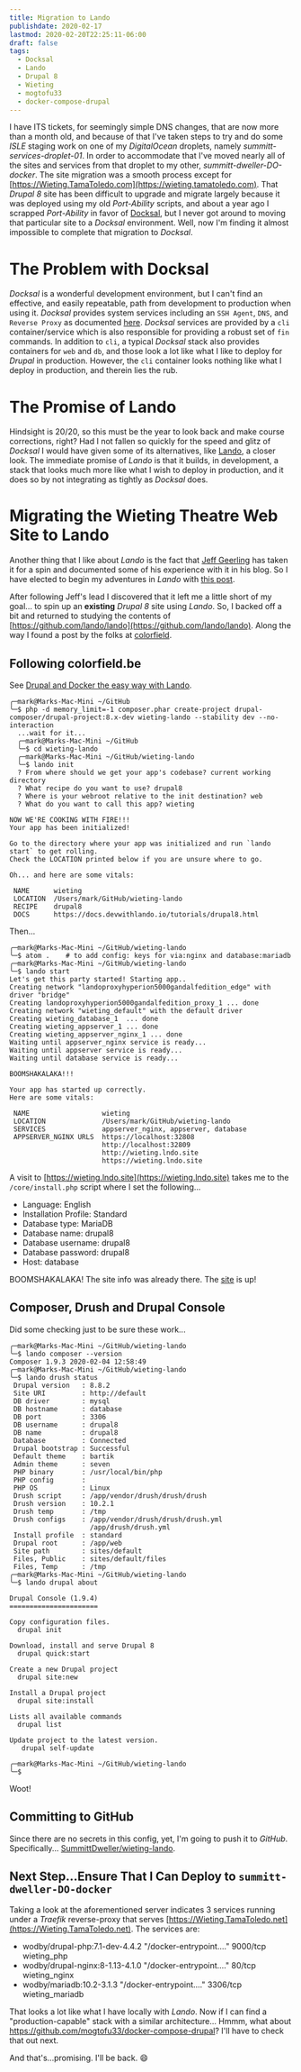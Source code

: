 ```yaml
---
title: Migration to Lando
publishdate: 2020-02-17
lastmod: 2020-02-20T22:25:11-06:00
draft: false
tags:
  - Docksal
  - Lando
  - Drupal 8
  - Wieting
  - mogtofu33
  - docker-compose-drupal
---
```


I have ITS tickets, for seemingly simple DNS changes, that are now more than a month old, and because of that I've taken steps to try and do some _ISLE_ staging work on one of my _DigitalOcean_ droplets, namely _summitt-services-droplet-01_. In order to accommodate that I've moved nearly all of the sites and services from that droplet to my other, _summitt-dweller-DO-docker_.  The site migration was a smooth process except for [https://Wieting.TamaToledo.com](https://wieting.tamatoledo.com). That _Drupal 8_ site has been difficult to upgrade and migrate largely because it was deployed using my old _Port-Ability_ scripts, and about a year ago I scrapped _Port-Ability_ in favor of [Docksal](https://docksal.io), but I never got around to moving that particular site to a _Docksal_ environment.  Well, now I'm finding it almost impossible to complete that migration to _Docksal_.

# The Problem with Docksal

_Docksal_ is a wonderful development environment, but I can't find an effective, and easily repeatable, path from development to production when using it. _Docksal_ provides system services including an `SSH Agent`, `DNS`, and `Reverse Proxy` as documented [here](https://docs.docksal.io/core/overview/).  _Docksal_ services are provided by a `cli` container/service which is also responsible for providing a robust set of `fin` commands.  In addition to `cli`, a typical _Docksal_ stack also provides containers for `web` and `db`, and those look a lot like what I like to deploy for _Drupal_ in production.  However, the `cli` container looks nothing like what I deploy in production, and therein lies the rub.

# The Promise of Lando

Hindsight is 20/20, so this must be the year to look back and make course corrections, right?  Had I not fallen so quickly for the speed and glitz of _Docksal_ I would have given some of its alternatives, like [Lando](https://lando.dev), a closer look.  The immediate promise of _Lando_ is that it builds, in development, a stack that looks much more like what I wish to deploy in production, and it does so by not integrating as tightly as _Docksal_ does.

# Migrating the Wieting Theatre Web Site to Lando

Another thing that I like about _Lando_ is the fact that [Jeff Geerling](https://www.jeffgeerling.com) has taken it for a spin and documented some of his experience with it in his blog. So I have elected to begin my adventures in _Lando_ with [this post](https://www.jeffgeerling.com/blog/2018/getting-started-lando-testing-fresh-drupal-8-umami-site).

After following Jeff's lead I discovered that it left me a little short of my goal... to spin up an **existing** _Drupal 8_ site using _Lando_.  So, I backed off a bit and returned to studying the contents of [https://github.com/lando/lando](https://github.com/lando/lando).  Along the way I found a post by the folks at [colorfield](https://colorfield.be/).

## Following colorfield.be

See [Drupal and Docker the easy way with Lando](https://colorfield.be/blog/drupal-and-docker-the-easy-way-with-lando).

```
╭─mark@Marks-Mac-Mini ~/GitHub
╰─$ php -d memory_limit=-1 composer.phar create-project drupal-composer/drupal-project:8.x-dev wieting-lando --stability dev --no-interaction
  ...wait for it...
  ╭─mark@Marks-Mac-Mini ~/GitHub
  ╰─$ cd wieting-lando
  ╭─mark@Marks-Mac-Mini ~/GitHub/wieting-lando
  ╰─$ lando init
  ? From where should we get your app's codebase? current working directory
  ? What recipe do you want to use? drupal8
  ? Where is your webroot relative to the init destination? web
  ? What do you want to call this app? wieting  

NOW WE'RE COOKING WITH FIRE!!!
Your app has been initialized!

Go to the directory where your app was initialized and run `lando start` to get rolling.
Check the LOCATION printed below if you are unsure where to go.

Oh... and here are some vitals:

 NAME      wieting
 LOCATION  /Users/mark/GitHub/wieting-lando
 RECIPE    drupal8
 DOCS      https://docs.devwithlando.io/tutorials/drupal8.html
```

Then...

```
╭─mark@Marks-Mac-Mini ~/GitHub/wieting-lando
╰─$ atom .    # to add config: keys for via:nginx and database:mariadb
╭─mark@Marks-Mac-Mini ~/GitHub/wieting-lando
╰─$ lando start
Let's get this party started! Starting app..
Creating network "landoproxyhyperion5000gandalfedition_edge" with driver "bridge"
Creating landoproxyhyperion5000gandalfedition_proxy_1 ... done
Creating network "wieting_default" with the default driver
Creating wieting_database_1  ... done
Creating wieting_appserver_1 ... done
Creating wieting_appserver_nginx_1 ... done
Waiting until appserver_nginx service is ready...
Waiting until appserver service is ready...
Waiting until database service is ready...

BOOMSHAKALAKA!!!

Your app has started up correctly.
Here are some vitals:

 NAME                  wieting
 LOCATION              /Users/mark/GitHub/wieting-lando
 SERVICES              appserver_nginx, appserver, database
 APPSERVER_NGINX URLS  https://localhost:32808
                       http://localhost:32809
                       http://wieting.lndo.site
                       https://wieting.lndo.site
```

A visit to [https://wieting.lndo.site](https://wieting.lndo.site) takes me to the `/core/install.php` script where I set the following...

  - Language: English
  - Installation Profile: Standard
  - Database type: MariaDB
  - Database name: drupal8
  - Database username: drupal8
  - Database password: drupal8
  - Host: database

BOOMSHAKALAKA! The site info was already there.  The [site](https://wieting.lndo.site) is up!

## Composer, Drush and Drupal Console

Did some checking just to be sure these work...

```
╭─mark@Marks-Mac-Mini ~/GitHub/wieting-lando
╰─$ lando composer --version
Composer 1.9.3 2020-02-04 12:58:49
╭─mark@Marks-Mac-Mini ~/GitHub/wieting-lando
╰─$ lando drush status
 Drupal version   : 8.8.2
 Site URI         : http://default
 DB driver        : mysql
 DB hostname      : database
 DB port          : 3306
 DB username      : drupal8
 DB name          : drupal8
 Database         : Connected
 Drupal bootstrap : Successful
 Default theme    : bartik
 Admin theme      : seven
 PHP binary       : /usr/local/bin/php
 PHP config       :
 PHP OS           : Linux
 Drush script     : /app/vendor/drush/drush/drush
 Drush version    : 10.2.1
 Drush temp       : /tmp
 Drush configs    : /app/vendor/drush/drush/drush.yml
                    /app/drush/drush.yml
 Install profile  : standard
 Drupal root      : /app/web
 Site path        : sites/default
 Files, Public    : sites/default/files
 Files, Temp      : /tmp
╭─mark@Marks-Mac-Mini ~/GitHub/wieting-lando
╰─$ lando drupal about

Drupal Console (1.9.4)
======================

Copy configuration files.
  drupal init

Download, install and serve Drupal 8
  drupal quick:start

Create a new Drupal project
  drupal site:new

Install a Drupal project
  drupal site:install

Lists all available commands
  drupal list

Update project to the latest version.
   drupal self-update

╭─mark@Marks-Mac-Mini ~/GitHub/wieting-lando
╰─$
```

Woot!

## Committing to GitHub

Since there are no secrets in this config, yet, I'm going to push it to _GitHub_.  Specifically... [SummittDweller/wieting-lando](https://github.com/SummittDweller/wieting-lando).

## Next Step...Ensure That I Can Deploy to `summitt-dweller-DO-docker`

Taking a look at the aforementioned server indicates 3 services running under a _Traefik_ reverse-proxy that serves [https://Wieting.TamaToledo.net](https://Wieting.TamaToledo.net).  The services are:

  - wodby/drupal-php:7.1-dev-4.4.2   "/docker-entrypoint.…"  9000/tcp  wieting_php
  - wodby/drupal-nginx:8-1.13-4.1.0  "/docker-entrypoint.…"  80/tcp    wieting_nginx
  - wodby/mariadb:10.2-3.1.3         "/docker-entrypoint.…"  3306/tcp  wieting_mariadb

That looks a lot like what I have locally with _Lando_.  Now if I can find a "production-capable" stack with a similar architecture...  Hmmm, what about https://github.com/mogtofu33/docker-compose-drupal?  I'll have to check that out next.

<!--
╭─mark@Marks-Mac-Mini ~/GitHub
╰─$ mkdir lando-wieting
╭─mark@Marks-Mac-Mini ~/GitHub
╰─$ cd lando-wieting
╭─mark@Marks-Mac-Mini ~/GitHub/lando-wieting
╰─$ lando init --recipe drupal8
? From where should we get your app's codebase? current working directory
? Where is your webroot relative to the init destination? web
? What do you want to call this app? wieting

NOW WE'RE COOKING WITH FIRE!!!
Your app has been initialized!

Go to the directory where your app was initialized and run `lando start` to get rolling.
Check the LOCATION printed below if you are unsure where to go.

Oh... and here are some vitals:

 NAME      wieting
 LOCATION  /Users/mark/GitHub/lando-wieting
 RECIPE    drupal8
 DOCS      https://docs.devwithlando.io/tutorials/drupal8.html

╭─mark@Marks-Mac-Mini ~/GitHub/lando-wieting
╰─$ atom .   <-- added config elements for php: 7.2, mariadb, and ngnix
╭─mark@Marks-Mac-Mini ~/GitHub/lando-wieting
╰─$ lando start
Let's get this party started! Starting app..
Creating network "landoproxyhyperion5000gandalfedition_edge" with driver "bridge"
Creating landoproxyhyperion5000gandalfedition_proxy_1 ... done
Creating network "wieting_default" with the default driver
Creating wieting_appserver_1 ... done
Creating wieting_database_1  ... done
Waiting until appserver service is ready...

BOOMSHAKALAKA!!!

Your app has started up correctly.
Here are some vitals:

 NAME            wieting
 LOCATION        /Users/mark/GitHub/lando-wieting
 SERVICES        appserver, database
 APPSERVER URLS  https://localhost:32796
                 http://localhost:32797
                 http://wieting.lndo.site
                 https://wieting.lndo.site

╭─mark@Marks-Mac-Mini ~/GitHub/lando-wieting
╰─$ lando drush site-install standard --account-name=admin --account-pass=admin --db-url='mysql://drupal8:drupal8@database/drupal8' --site-name=wieting
```




## Migration per Lando Issue 1822

See [Issue 1822](https://github.com/lando/lando/issues/1822) for details.

```
╭─mark@Marks-Mac-Mini ~/GitHub
╰─$ mkdir wieting-2020
╭─mark@Marks-Mac-Mini ~/GitHub
╰─$ cd wieting-2020
╭─mark@Marks-Mac-Mini ~/GitHub/wieting-2020
╰─$ lando init
? From where should we get your app's codebase? remote git repo or archive
? Please enter the URL of the git repo or tar archive containing your application code https://github.com/drupal-composer/drupal-project
? What recipe do you want to use? drupal8
? Where is your webroot relative to the init destination? web
? What do you want to call this app? wieting
Creating landoinitwieting_init_1 ... done
Detected that https://github.com/drupal-composer/drupal-project is a git repo
Cloning into '.'...
remote: Enumerating objects: 1100, done.
remote: Total 1100 (delta 0), reused 0 (delta 0), pack-reused 1100
Receiving objects: 100% (1100/1100), 281.15 KiB | 0 bytes/s, done.
Resolving deltas: 100% (496/496), done.
Checking connectivity... done.
Copying git clone over to /app...
Stopping landoinitwieting_init_1 ... done
Going to remove landoinitwieting_init_1
Removing landoinitwieting_init_1 ... done

NOW WE'RE COOKING WITH FIRE!!!
Your app has been initialized!

Go to the directory where your app was initialized and run `lando start` to get rolling.
Check the LOCATION printed below if you are unsure where to go.

Oh... and here are some vitals:

 NAME      wieting
 LOCATION  /Users/mark/GitHub/wieting-2020
 RECIPE    drupal8
 DOCS      https://docs.devwithlando.io/tutorials/drupal8.html

╭─mark@Marks-Mac-Mini ~/GitHub/wieting-2020 ‹8.x*›
╰─$ atom .
╭─mark@Marks-Mac-Mini ~/GitHub/wieting-2020 ‹8.x*›
╰─$ lando start
Let's get this party started! Starting app..
Starting landoproxyhyperion5000gandalfedition_proxy_1 ... done
Starting wieting_appserver_1 ... done
Starting wieting_database_1  ... done
Creating wieting_appserver_nginx_1 ... done
Waiting until appserver_nginx service is ready...
Waiting until database service is ready...
Waiting until appserver service is ready...
Waiting until database service is ready...

BOOMSHAKALAKA!!!

Your app has started up correctly.
Here are some vitals:

 NAME                  wieting
 LOCATION              /Users/mark/GitHub/wieting-2020
 SERVICES              appserver_nginx, appserver, database
 APPSERVER_NGINX URLS  https://localhost:32842
                       http://localhost:32843
                       http://wieting.lndo.site
                       https://wieting.lndo.site

╭─mark@Marks-Mac-Mini ~/GitHub/wieting-2020 ‹8.x*›
╰─$ lando composer install
> Drupal\Composer\Composer::ensureComposerVersion
Loading composer repositories with package information
Installing dependencies (including require-dev) from lock file
    1/105:	https://codeload.github.com/sebastianbergmann/code-unit-reverse-lookup/legacy.zip/4419fcdb5eabb9caa61a27c7a1db532a6b55dd18
  ...
  drupal/drupal: This package is meant for core development,
                 and not intended to be used for production sites.
                 See: https://www.drupal.org/node/3082474
  Vendor directory already clean.  
```



## My Own Migration Config

```
╭─mark@Marks-Mac-Mini ~/GitHub
╰─$ mkdir wieting-lando
╭─mark@Marks-Mac-Mini ~/GitHub
╰─$ cd wieting-lando
╭─mark@Marks-Mac-Mini ~/GitHub/wieting-lando
╰─$ mkdir private tmp
╭─mark@Marks-Mac-Mini ~/GitHub/wieting-lando
╰─$ ll
total 0
drwxr-xr-x  2 mark  staff    64B Feb 20 13:36 private
drwxr-xr-x  2 mark  staff    64B Feb 20 13:36 tmp
╭─mark@Marks-Mac-Mini ~/GitHub/wieting-lando
╰─$ lando init --source remote --remote-url https://github.com/drupal/drupal.git
? What recipe do you want to use? drupal8
? Where is your webroot relative to the init destination? .
? What do you want to call this app? wieting
Creating network "landoinitwieting_default" with the default driver
Creating landoinitwieting_init_1 ... done
Detected that https://github.com/drupal/drupal.git is a git repo
Cloning into '.'...
remote: Enumerating objects: 336, done.
remote: Counting objects: 100% (336/336), done.
remote: Compressing objects: 100% (242/242), done.
remote: Total 718638 (delta 177), reused 169 (delta 89), pack-reused 718302
Receiving objects: 100% (718638/718638), 211.65 MiB | 15.63 MiB/s, done.
Resolving deltas: 100% (501214/501214), done.
Checking connectivity... done.
Copying git clone over to /app...
Stopping landoinitwieting_init_1 ... done
Going to remove landoinitwieting_init_1
Removing landoinitwieting_init_1 ... done

NOW WE'RE COOKING WITH FIRE!!!
Your app has been initialized!

Go to the directory where your app was initialized and run `lando start` to get rolling.
Check the LOCATION printed below if you are unsure where to go.

Oh... and here are some vitals:

 NAME      wieting
 LOCATION  /Users/mark/GitHub/wieting-lando
 RECIPE    drupal8
 DOCS      https://docs.devwithlando.io/tutorials/drupal8.html

╭─mark@Marks-Mac-Mini ~/GitHub/wieting-lando ‹8.8.x*›
╰─$ lando start              
Let's get this party started! Starting app..
Creating network "landoproxyhyperion5000gandalfedition_edge" with driver "bridge"
Creating landoproxyhyperion5000gandalfedition_proxy_1 ... done
Pulling database (bitnami/mysql:5.7)...
5.7: Pulling from bitnami/mysql
6729c2f8f6ae: Already exists
6a297d9ad4fc: Pull complete
3bfbc5cebc5b: Pull complete
4dbc491146aa: Pull complete
0bb2bd335d54: Pull complete
05618a0409f7: Pull complete
49891e5ca23e: Pull complete
6d98a11b2d5e: Pull complete
5d849b2cc430: Pull complete
Digest: sha256:4ece1b5e1fbd0d3bf176ed4919d26aa4b4b0c3e4303f7aabdb3137e89cf49fba
Status: Downloaded newer image for bitnami/mysql:5.7
Pulling appserver (devwithlando/php:7.2-apache-2)...
7.2-apache-2: Pulling from devwithlando/php
7.2-apache-2: Pulling from devwithlando/php
619014d83c02: Already exists
f4714e5926d3: Already exists
83f2e17b3109: Already exists
85e8f49d6f5d: Already exists
ea8f9d93b7a1: Pull complete
21e7e4734c6e: Pull complete
5a155d22afc0: Pull complete
e1f0863dde72: Pull complete
c5197c75ba18: Pull complete
9d2de194b1f8: Pull complete
ee19714b23e2: Pull complete
e2799251f791: Pull complete
1223f2c8cadd: Pull complete
c157bfb9bb6d: Pull complete
Digest: sha256:adebb98251aeef3c5ba41ca6481e2287ef6869fae58ff9e4500411af498eeae2
Status: Downloaded newer image for devwithlando/php:7.2-apache-2
Starting wieting_appserver_1 ... done
Creating wieting_database_1  ... done
Waiting until database service is ready...

BOOMSHAKALAKA!!!

Your app has started up correctly.
Here are some vitals:

 NAME            wieting
 LOCATION        /Users/mark/GitHub/wieting-lando
 SERVICES        appserver, database
 APPSERVER URLS  http://wieting.lndo.site
                 https://wieting.lndo.site

```

## Migration Per norwegian.blue

```
╭─mark@Marks-Mac-Mini ~/GitHub
╰─$ mkdir wieting-lando
╭─mark@Marks-Mac-Mini ~/GitHub
╰─$ cd wieting-lando
╭─mark@Marks-Mac-Mini ~/GitHub/wieting-lando
╰─$ mkdir private
╭─mark@Marks-Mac-Mini ~/GitHub/wieting-lando
╰─$ mkdir tmp
╭─mark@Marks-Mac-Mini ~/GitHub/wieting-lando
╰─$ lando init
? From where should we get your app's codebase? current working directory
? What recipe do you want to use? drupal8
? Where is your webroot relative to the init destination? htdocs
? What do you want to call this app? wieting

NOW WE'RE COOKING WITH FIRE!!!
Your app has been initialized!

Go to the directory where your app was initialized and run `lando start` to get rolling.
Check the LOCATION printed below if you are unsure where to go.

Oh... and here are some vitals:

 NAME      wieting
 LOCATION  /Users/mark/GitHub/wieting-lando
 RECIPE    drupal8
 DOCS      https://docs.devwithlando.io/tutorials/drupal8.html

╭─mark@Marks-Mac-Mini ~/GitHub/wieting-lando
╰─$ atom .
```

I edited my `.lando.yml` file as directed using _Atom_, so that it looks like this:

```
name: wieting
recipe: drupal8
config:
  webroot: htdocs
  php: '7.2'
  via: nginx
  database: mariadb
  xdebug: true
```

Then...

```
╭─mark@Marks-Mac-Mini ~/GitHub/wieting-lando
╰─$ lando start
Let's get this party started! Starting app..
Starting landoproxyhyperion5000gandalfedition_proxy_1 ... done
Starting wieting_database_1  ... done
Starting wieting_appserver_1 ... done
Starting wieting_appserver_nginx_1 ... done
Creating wieting_appserver_1 ... done
Creating wieting_appserver_nginx_1 ... done
Stopping wieting_appserver_nginx_1 ... done
Creating wieting_database_1 ... done
Stopping wieting_database_1 ... done

BOOMSHAKALAKA!!!

Your app has started up correctly.
Here are some vitals:

 NAME                  wieting
 LOCATION              /Users/mark/GitHub/wieting-lando
 SERVICES              appserver_nginx, appserver, database
 APPSERVER_NGINX URLS  http://wieting.lndo.site
                       https://wieting.lndo.site
```

## Departing From the `norweigian.blue` Script

I found that the [https://norwegian.blue/node/86](https://norwegian.blue/node/86) script got a little messy around Step 7, so borrowing guidance from [Composer template for Drupal projects](https://github.com/drupal-composer/drupal-project) I changed things up a bit, like so:

```
╭─mark@Marks-Mac-Mini ~/GitHub/wieting-lando/drupal8
╰─$ lando composer create-project drupal/recommended-project drupal8 --no-interaction

```

 This seems to have worked nicely, putting my _Drupal_ installation in a sub-directory of the project at `drupal8`.  However, this takes `drush`, and perhaps other tools, out of the `appserver` container's `$PATH` and that's not gonna work.

Aha! Me thinks the solution to this problem lies in the [Lando - Drupal 8 - Using Drush](https://docs.lando.dev/config/drupal8.html#using-drush) documentation.


 So I edited the new `composer.json` using _Atom_, adding two new lines to the `extra:installer-paths` key, like so:

```
  "web/themes/custom/{$name}": ["type:drupal-custom-theme"],
  "web/modules/custom/{$name}": ["type:drupal-custom-module"]
```

 Then I did...

 ```
╭─mark@Marks-Mac-Mini ~/GitHub/wieting-lando
╰─$ cd drupal8                    
╭─mark@Marks-Mac-Mini ~/GitHub/wieting-lando/drupal8
╰─$ lando composer config repositories.wieting vcs https://github.com/SummittDweller/wieting.git
╭─mark@Marks-Mac-Mini ~/GitHub/wieting-lando/drupal8
╰─$ lando composer config repositories.wieting_theme vcs https://github.com/SummittDweller/wieting_theme.git
╭─mark@Marks-Mac-Mini ~/GitHub/wieting-lando/drupal8
╰─$ lando composer require drupal/antibot drupal/backup_migrate drupal/calendar drupal/calendar_datetime drupal/captcha drupal/checklistapi drupal/ctools drupal/ctools_views drupal/devel drupal/entity_browser drupal/entity_clone drupal/entity_print drupal/entity_print_views drupal/exif drupal/google_analytics drupal/hms_field drupal/image_captcha drupal/imce drupal/kint drupal/mailgun drupal/mailsystem drupal/masquerade drupal/media_entity drupal/media_entity_flickr drupal/media_entity_image drupal/menu_link_highlight drupal/metatag drupal/pathauto drupal/permissions_by_term drupal/profile drupal/redirect drupal/seo_checklist drupal/simplenews drupal/social_media drupal/token drupal/typed_data drupal/views_templates drupal/bootstrap summittdweller/wieting summittdweller/wieting_theme
   ...
╭─mark@Marks-Mac-Mini ~/GitHub/wieting-lando/drupal8
╰─$ chmod u+w web/sites/default    # See https://www.drupal.org/forum/support/post-installation/2019-12-09/fresh-install-drupal-880-composer-require-could-not
╭─mark@Marks-Mac-Mini ~/GitHub/wieting-lando/drupal8
╰─$ lando composer update   
```

Once this was done I went back to the [https://norwegian.blue/node/86](https://norwegian.blue/node/86) script, Step 7.3 (the numbering here is a little wonky, but it's the `ln -s drupal...` command).

## Back On Script

As mentioned above, I'm back on the script and proceeding like so...

```
╭─mark@Marks-Mac-Mini ~/GitHub/wieting-lando/drupal-8.x
╰─$ cd ..
╭─mark@Marks-Mac-Mini ~/GitHub/wieting-lando
╰─$ ln -s drupal8/web htdocs
```

A visit to [http://wieting.lndo.site](http://wieting.lndo.site) takes me to the _Drupal_ install page as intended.

## But `drush` is Broken!

This approach appears to work, thus far, but `drush` is broken in the process.  When I attempt to run a `lando drush status` command, or even run `drush` inside the `appserver` container, I get something like...

```
╭─mark@Marks-Mac-Mini ~/GitHub/wieting-lando/drupal8
╰─$ lando drush status              
OCI runtime exec failed: exec failed: container_linux.go:346: starting container process caused "exec: \"drush\": executable file not found in $PATH": unknown
```

A closer look shows...

```
╭─mark@Marks-Mac-Mini ~/GitHub/wieting-lando/drupal8
╰─$ lando ssh                             
www-data@c00c2bca5d75:/app/drupal8$ echo $PATH
/app/vendor/bin:/usr/local/sbin:/usr/local/bin:/usr/sbin:/usr/bin:/sbin:/bin:/var/www/.composer/vendor/bin
www-data@c00c2bca5d75:/app/drupal8$ cd /app/vendor/bin
bash: cd: /app/vendor/bin: No such file or directory
```

So the `$PATH` in the container is wrong, it should include `/app/druapl8/vendor/bin`.  I posted about this in _Lando_'s _Slack_ #community channel and got back a conversation that begins [here](https://devwithlando.slack.com/archives/C2XBSHX8R/p1582142751438800).  

It's suggested that I can fix this by adding the following to my `.lando.yml` file, my "Landofile":

```
tooling:
  drush:
    cmd:  /app/drupal8/vendor/bin/drush  
```

So I added that and tried `lando drush status` again, but got the same error.  I'm going to do a `lando rebuild`, as suggested, and see if that helps.  Nope, but further investigation shows me that `drush` isn't installed at all, so...

```
╭─mark@Marks-Mac-Mini ~/GitHub/wieting-lando/drupal8
╰─$ lando composer require drush/drush
```

...and then...

```
╭─mark@Marks-Mac-Mini ~/GitHub/wieting-lando/drupal8
╰─$ lando drush status
 Drupal version : 8.8.2
 Site URI       : http://default
 PHP binary     : /usr/local/bin/php
 PHP config     :
 PHP OS         : Linux
 Drush script   : /app/drupal8/vendor/drush/drush/drush
 Drush version  : 10.2.1
 Drush temp     : /tmp
 Drush configs  : /app/drupal8/vendor/drush/drush/drush.yml
 Drupal root    : /app/drupal8/web
 Site path      : sites/default
```

It works!

## But _Drupal Console_ Does Not!

So, running `lando drupal about` does not work, but after a `lando ssh` and some poking around inside the container, I find that running `drupal about` from `/app` shows that the console lives at `/app/drupal/vendor/drupal/console/bin/drupal`.  Let's set that path in `.lando.yml` by adding a new `drupal:cmd` key like so:

```
tooling:
  drush:
    cmd:  /app/drupal8/vendor/bin/drush
  drupal:
    cmd: /app/drupal/vendor/drupal/console/bin/drupal
```

Nope, but let's do another `lando rebuild` and try again.  




I'm going to fix that from within like so...

```


So, I completed entries on that page as instructed, and voila!  The site is up, but bland.  Next steps were largely per the script, but started with bringing a copy of my previously exported `wieting` database into the project like so...

```
╭─mark@Marks-Mac-Mini ~/GitHub/wieting-lando
╰─$ cp -fr ~/GitHub/.out-of-the-way/wieting-lando2/init-db.d .
```

Then per the script...

```
╭─mark@Marks-Mac-Mini ~/GitHub/wieting-lando ‹master*›
╰─$ lando db-import init-db.d/backup-2020-02-14T15-06-09.mysql
Preparing to import /app/init-db.d/backup-2020-02-14T15-06-09.mysql into drupal8 on localhost:3306 as root...
Destroying all current tables in drupal8...
NOTE: See the --no-wipe flag to avoid this step!
Dropping batch table from drupal8 database...
Dropping block_content table from drupal8 database...
Dropping block_content__body table from drupal8 database...
Dropping block_content_field_data table from drupal8 database...
Dropping block_content_field_revision table from drupal8 database...
Dropping block_content_revision table from drupal8 database...
Dropping block_content_revision__body table from drupal8 database...
Dropping cache_bootstrap table from drupal8 database...
Dropping cache_config table from drupal8 database...
Dropping cache_container table from drupal8 database...
Dropping cache_data table from drupal8 database...
Dropping cache_default table from drupal8 database...
Dropping cache_discovery table from drupal8 database...
Dropping cache_dynamic_page_cache table from drupal8 database...
Dropping cache_entity table from drupal8 database...
Dropping cache_menu table from drupal8 database...
Dropping cache_page table from drupal8 database...
Dropping cache_render table from drupal8 database...
Dropping cachetags table from drupal8 database...
Dropping comment table from drupal8 database...
Dropping comment__comment_body table from drupal8 database...
Dropping comment_entity_statistics table from drupal8 database...
Dropping comment_field_data table from drupal8 database...
Dropping config table from drupal8 database...
Dropping file_managed table from drupal8 database...
Dropping file_usage table from drupal8 database...
Dropping history table from drupal8 database...
Dropping key_value table from drupal8 database...
Dropping key_value_expire table from drupal8 database...
Dropping menu_link_content table from drupal8 database...
Dropping menu_link_content_data table from drupal8 database...
Dropping menu_link_content_field_revision table from drupal8 database...
Dropping menu_link_content_revision table from drupal8 database...
Dropping menu_tree table from drupal8 database...
Dropping node table from drupal8 database...
Dropping node__body table from drupal8 database...
Dropping node__comment table from drupal8 database...
Dropping node__field_image table from drupal8 database...
Dropping node__field_tags table from drupal8 database...
Dropping node_access table from drupal8 database...
Dropping node_field_data table from drupal8 database...
Dropping node_field_revision table from drupal8 database...
Dropping node_revision table from drupal8 database...
Dropping node_revision__body table from drupal8 database...
Dropping node_revision__comment table from drupal8 database...
Dropping node_revision__field_image table from drupal8 database...
Dropping node_revision__field_tags table from drupal8 database...
Dropping path_alias table from drupal8 database...
Dropping path_alias_revision table from drupal8 database...
Dropping queue table from drupal8 database...
Dropping router table from drupal8 database...
Dropping search_dataset table from drupal8 database...
Dropping search_index table from drupal8 database...
Dropping search_total table from drupal8 database...
Dropping semaphore table from drupal8 database...
Dropping sequences table from drupal8 database...
Dropping sessions table from drupal8 database...
Dropping shortcut table from drupal8 database...
Dropping shortcut_field_data table from drupal8 database...
Dropping shortcut_set_users table from drupal8 database...
Dropping taxonomy_index table from drupal8 database...
Dropping taxonomy_term__parent table from drupal8 database...
Dropping taxonomy_term_data table from drupal8 database...
Dropping taxonomy_term_field_data table from drupal8 database...
Dropping taxonomy_term_field_revision table from drupal8 database...
Dropping taxonomy_term_revision table from drupal8 database...
Dropping taxonomy_term_revision__parent table from drupal8 database...
Dropping user__roles table from drupal8 database...
Dropping user__user_picture table from drupal8 database...
Dropping users table from drupal8 database...
Dropping users_data table from drupal8 database...
Dropping users_field_data table from drupal8 database...
Dropping watchdog table from drupal8 database...
Importing /app/init-db.d/backup-2020-02-14T15-06-09.mysql...

Import complete!
```




Now, to make the project recognize the new database I need to edit, using _Atom_, my 'settings.php' file, that's `./drupal-8.x/web/sites/default/settings.php`.  In that file I change my `default` database settings to match the contents of the database I just imported.  Specifically...

```
$databases['default']['default'] = array (
  'database' => 'wieting',
  'username' => 'drupal',
  'password' => '-> obfuscated <-',
  'prefix' => '',
  'host' => 'database',
  'port' => '3306',
  'namespace' => 'Drupal\\Core\\Database\\Driver\\mysql',
  'driver' => 'mysql',
);
```

Now let's see what we have at [http://wieting.lndo.site](http://wieting.lndo.site)?  **Yes!** That's progress!

## The Config Directory is Empty

So, checking `settings.php` I find, true to form, that the `../config/sync` directory is empty.  That's not right.  Lets go get our last working configuration...

```
╭─mark@Marks-Mac-Mini ~/GitHub/wieting-lando/drupal-8.x
╰─$ rsync -aruvi ~/GitHub/wieting-docksal/config/sync/. . --progress
  ...
sent 1,587,746 bytes  received 18,601 bytes  458,956.29 bytes/sec
total size is 1,496,141  speedup is 0.93
```
 And attempt to apply it with a restart like so:

 ```








## Geerling's Way

So, following Jeff's lead, I'll begin like so:

```
╭─mark@Marks-Mac-Mini ~/GitHub
╰─$ git clone --branch 8.8.2 https://git.drupal.org/project/drupal.git lando-d8
Cloning into 'lando-d8'...
warning: redirecting to https://git.drupalcode.org/project/drupal.git/
remote: Enumerating objects: 2379, done.
remote: Counting objects: 100% (2379/2379), done.
remote: Compressing objects: 100% (1132/1132), done.
remote: Total 718333 (delta 1296), reused 2250 (delta 1204), pack-reused 715954
Receiving objects: 100% (718333/718333), 159.26 MiB | 15.63 MiB/s, done.
Resolving deltas: 100% (521457/521457), done.
Note: checking out '55e055c3eeb15c941f92f1db2376e9578a9ddccc'.

You are in 'detached HEAD' state. You can look around, make experimental
changes and commit them, and you can discard any commits you make in this
state without impacting any branches by performing another checkout.

If you want to create a new branch to retain commits you create, you may
do so (now or later) by using -b with the checkout command again. Example:

  git checkout -b <new-branch-name>

Checking out files: 100% (15343/15343), done.
╭─mark@Marks-Mac-Mini ~/GitHub
╰─$ cd lando-d8  
╭─mark@Marks-Mac-Mini ~/GitHub/lando-d8 ‹55e055c3ee›
╰─$ git checkout -b wieting
Switched to a new branch 'wieting'
╭─mark@Marks-Mac-Mini ~/GitHub/lando-d8 ‹wieting›
╰─$
```

Then, as Jeff suggests...

```
╭─mark@Marks-Mac-Mini ~/GitHub/lando-d8 ‹wieting›
╰─$ lando init
? From where should we get your app's codebase? current working directory
? What recipe do you want to use? drupal8
? Where is your webroot relative to the init destination? .
? What do you want to call this app? wieting

NOW WE'RE COOKING WITH FIRE!!!
Your app has been initialized!

Go to the directory where your app was initialized and run `lando start` to get rolling.
Check the LOCATION printed below if you are unsure where to go.

Oh... and here are some vitals:

 NAME      wieting
 LOCATION  /Users/mark/GitHub/lando-d8
 RECIPE    drupal8
 DOCS      https://docs.devwithlando.io/tutorials/drupal8.html

 ╭─mark@Marks-Mac-Mini ~/GitHub/lando-d8 ‹wieting*›
 ╰─$ lando start
 Let's get this party started! Starting app..
 landoproxyhyperion5000gandalfedition_proxy_1 is up-to-date
 Pulling appserver (devwithlando/php:7.2-apache-2)...
 7.2-apache-2: Pulling from devwithlando/php
 619014d83c02: Already exists
 f4714e5926d3: Already exists
 83f2e17b3109: Already exists
 85e8f49d6f5d: Already exists
 ea8f9d93b7a1: Pull complete
 21e7e4734c6e: Pull complete
 5a155d22afc0: Pull complete
 e1f0863dde72: Pull complete
 c5197c75ba18: Pull complete
 9d2de194b1f8: Pull complete
 ee19714b23e2: Pull complete
 e2799251f791: Pull complete
 1223f2c8cadd: Pull complete
 c157bfb9bb6d: Pull complete
 Digest: sha256:adebb98251aeef3c5ba41ca6481e2287ef6869fae58ff9e4500411af498eeae2
 Status: Downloaded newer image for devwithlando/php:7.2-apache-2
 Starting wieting_database_1  ... done
 Starting wieting_appserver_1 ... done
 Waiting until database service is ready...
 Waiting until appserver service is ready...
 Waiting until database service is ready...

 BOOMSHAKALAKA!!!

 Your app has started up correctly.
 Here are some vitals:

  NAME            wieting
  LOCATION        /Users/mark/GitHub/lando-d8
  SERVICES        appserver, database
  APPSERVER URLS  http://wieting.lndo.site
                  https://wieting.lndo.site

```

OK, but that's not quite what I wanted, I'd prefer an `NGINX` stack rather than `Apache`.  So let's look at what _Lando_ hath wrought.

```
╭─mark@Marks-Mac-Mini ~/GitHub/lando-d8 ‹wieting*›
╰─$ ls -alh
total 624
drwxr-xr-x  27 mark  staff   864B Feb 18 08:52 .
drwxr-xr-x@ 33 mark  staff   1.0K Feb 18 08:49 ..
-rw-r--r--   1 mark  staff   1.0K Feb 18 08:49 .csslintrc
-rw-r--r--   1 mark  staff   357B Feb 18 08:49 .editorconfig
-rw-r--r--   1 mark  staff   151B Feb 18 08:49 .eslintignore
-rw-r--r--   1 mark  staff    41B Feb 18 08:49 .eslintrc.json
drwxr-xr-x  12 mark  staff   384B Feb 18 08:57 .git
-rw-r--r--   1 mark  staff   3.8K Feb 18 08:49 .gitattributes
-rw-r--r--   1 mark  staff   2.3K Feb 18 08:49 .ht.router.php
-rw-r--r--   1 mark  staff   7.7K Feb 18 08:49 .htaccess
-rw-r--r--   1 mark  staff    51B Feb 18 08:52 .lando.yml
-rw-r--r--   1 mark  staff    95B Feb 18 08:49 INSTALL.txt
-rw-r--r--   1 mark  staff   5.8K Feb 18 08:49 README.txt
-rw-r--r--   1 mark  staff   262B Feb 18 08:49 autoload.php
drwxr-xr-x   7 mark  staff   224B Feb 18 08:49 composer
-rw-r--r--   1 mark  staff   4.9K Feb 18 08:49 composer.json
-rw-r--r--   1 mark  staff   224K Feb 18 08:49 composer.lock
drwxr-xr-x  46 mark  staff   1.4K Feb 18 08:49 core
-rw-r--r--   1 mark  staff   1.5K Feb 18 08:49 example.gitignore
-rw-r--r--   1 mark  staff   549B Feb 18 08:49 index.php
drwxr-xr-x   3 mark  staff    96B Feb 18 08:49 modules
drwxr-xr-x   3 mark  staff    96B Feb 18 08:49 profiles
-rw-r--r--   1 mark  staff   1.6K Feb 18 08:49 robots.txt
drwxr-xr-x   7 mark  staff   224B Feb 18 08:49 sites
drwxr-xr-x   3 mark  staff    96B Feb 18 08:49 themes
-rw-r--r--   1 mark  staff   848B Feb 18 08:49 update.php
-rw-r--r--   1 mark  staff   4.5K Feb 18 08:49 web.config
```

## Before I Forget

I found [Lando's "Drupal 8" documentation](https://docs.lando.dev/config/drupal8.html#drupal-8) to be especially helpful for these next steps.  That documentation draws particular attention to the `.lando.yml` file, the "Landofile" in the project root.  Let's have a look...

```
╭─mark@Marks-Mac-Mini ~/GitHub/lando-d8 ‹wieting*›
╰─$ cat .lando.yml
name: wieting
recipe: drupal8
config:
  webroot: .
```

```
╭─mark@Marks-Mac-Mini ~/GitHub/lando-d8 ‹wieting*›
╰─$ cat composer.json
{
    "name": "drupal/drupal",
    "description": "Drupal is an open source content management platform powering millions of websites and applications.",
    "type": "project",
    "license": "GPL-2.0-or-later",
    "homepage": "https://www.drupal.org/project/drupal",
    "support": {
        "docs": "https://www.drupal.org/docs/user_guide/en/index.html",
        "chat": "https://www.drupal.org/node/314178"
    },
    "require": {
        "composer/installers": "^1.0.24",
        "drupal/core": "self.version",
        "drupal/core-project-message": "self.version",
        "drupal/core-vendor-hardening": "self.version",
        "wikimedia/composer-merge-plugin": "^1.4"
    },
    "require-dev": {
        "behat/mink": "1.7.x-dev",
        "behat/mink-goutte-driver": "^1.2",
        "behat/mink-selenium2-driver": "1.3.x-dev",
        "composer/composer": "^1.9.1",
        "drupal/coder": "^8.3.2",
        "jcalderonzumba/gastonjs": "^1.0.2",
        "jcalderonzumba/mink-phantomjs-driver": "^0.3.1",
        "mikey179/vfsstream": "^1.6.8",
        "phpunit/phpunit": "^6.5 || ^7",
        "phpspec/prophecy": "^1.7",
        "symfony/css-selector": "^3.4.0",
        "symfony/phpunit-bridge": "^3.4.3",
        "symfony/debug": "^3.4.0",
        "justinrainbow/json-schema": "^5.2",
        "symfony/filesystem": "~3.4.0",
        "symfony/finder": "~3.4.0",
        "symfony/lock": "~3.4.0",
        "symfony/browser-kit": "^3.4.0"
    },
    "minimum-stability": "dev",
    "prefer-stable": true,
    "config": {
        "preferred-install": "dist",
        "autoloader-suffix": "Drupal8"
    },
    "extra": {
        "_readme": [
            "By default Drupal loads the autoloader from ./vendor/autoload.php.",
            "To change the autoloader you can edit ./autoload.php.",
            "This file specifies the packages.drupal.org repository.",
            "You can read more about this composer repository at:",
            "https://www.drupal.org/node/2718229"
        ],
        "merge-plugin": {
            "recurse": true,
            "replace": false,
            "merge-extra": false
        },
        "installer-paths": {
            "core": ["type:drupal-core"],
            "libraries/{$name}": ["type:drupal-library"],
            "modules/contrib/{$name}": ["type:drupal-module"],
            "profiles/contrib/{$name}": ["type:drupal-profile"],
            "themes/contrib/{$name}": ["type:drupal-theme"],
            "drush/Commands/contrib/{$name}": ["type:drupal-drush"],
            "modules/custom/{$name}": ["type:drupal-custom-module"],
            "themes/custom/{$name}": ["type:drupal-custom-theme"]
        },
        "drupal-core-project-message": {
            "post-install-cmd-message": [
                "<bg=blue;fg=white>drupal/drupal</>: This package is meant for core development,",
                "               and not intended to be used for production sites.",
                "               See: https://www.drupal.org/node/3082474"
            ],
            "post-create-project-cmd-message": [
                "<bg=red;fg=white>drupal/drupal</>: This package is meant for core development,",
                "               and not intended to be used for production sites.",
                "               See: https://www.drupal.org/node/3082474"
            ]
        }
    },
    "autoload": {
        "psr-4": {
            "Drupal\\Core\\Composer\\": "core/lib/Drupal/Core/Composer"
        }
    },
    "autoload-dev": {
        "psr-4": {
            "Drupal\\Composer\\": "composer"
        }
    },
    "scripts": {
        "pre-install-cmd": "Drupal\\Composer\\Composer::ensureComposerVersion",
        "pre-update-cmd": "Drupal\\Composer\\Composer::ensureComposerVersion",
        "pre-autoload-dump": "Drupal\\Core\\Composer\\Composer::preAutoloadDump",
        "drupal-phpunit-upgrade-check": "Drupal\\Core\\Composer\\Composer::upgradePHPUnit",
        "drupal-phpunit-upgrade": "@composer update phpunit/phpunit symfony/phpunit-bridge phpspec/prophecy symfony/yaml --with-dependencies --no-progress",
        "post-update-cmd": [
            "Drupal\\Composer\\Composer::generateMetapackages",
            "Drupal\\Composer\\Composer::ensureBehatDriverVersions"
        ],
        "phpcs": "phpcs --standard=core/phpcs.xml.dist --runtime-set installed_paths $($COMPOSER_BINARY config vendor-dir)/drupal/coder/coder_sniffer --",
        "phpcbf": "phpcbf --standard=core/phpcs.xml.dist --runtime-set installed_paths $($COMPOSER_BINARY config vendor-dir)/drupal/coder/coder_sniffer --"
    },
    "repositories": [
        {
            "type": "composer",
            "url": "https://packages.drupal.org/8"
        },
        {
            "type": "path",
            "url": "core"
        },
        {
            "type": "path",
            "url": "composer/Plugin/ProjectMessage"
        },
        {
            "type": "path",
            "url": "composer/Plugin/VendorHardening"
        }
    ]
}
```

Wow, that "Landofile" is pretty sparse which just means there are LOTS of default values in play here.  The `composer.json` is pretty standard for an initial _Drupal 8_ site too.  I'm going to use the documentation to override some of the "Landofile", and see if I can introduce my own `composer.json` too, using [Atom](https://atom.io), like so:

```
╭─mark@Marks-Mac-Mini ~/GitHub/lando-d8 ‹wieting*›
╰─$ atom .
```

I'll document the changes I made above once I'm all done here, but for now suffice it to say that I visited [https://wieting.lndo.site](http://wieting.lndo.site) and got redirected to [http://wieting.lndo.site/core/install.php](http://wieting.lndo.site/core/install.php) to install the site as expected.

## Bringing My Own Database

[The documentation](https://docs.lando.dev/config/drupal8.html#importing-your-database) says that I should be able to import my own database like so:

```
╭─mark@Marks-Mac-Mini ~/GitHub/lando-d8 ‹wieting*›
╰─$ cp -f ../wieting/backup-2020-02-14T15-06-09.mysql .
╭─mark@Marks-Mac-Mini ~/GitHub/lando-d8 ‹wieting*›
╰─$ lando db-import backup-2020-02-14T15-06-09.mysql
Preparing to import /app/backup-2020-02-14T15-06-09.mysql into lemp on localhost:3306 as root...
Destroying all current tables in lemp...
NOTE: See the --no-wipe flag to avoid this step!
Dropping ban_ip table from lemp database...
...
Dropping watchdog table from lemp database...
Importing /app/backup-2020-02-14T15-06-09.mysql...

Import complete!
```

## Bringing My Own `settings.php`

Since the database import wasn't enough, let's make sure we have our trusty old `settings.php` file too:

```
╭─mark@Marks-Mac-Mini ~/GitHub/lando-d8 ‹wieting*›
╰─$ cp -f ../wieting/web/sites/default/settings.php sites/default/.
```

Using _Atom_ again I made one necessary change in the `databases` key by changing `'host' => 'db'` to `'host' => 'database'` inside `settings.php`.

## Adding My Own Composer Parts










First step, on my iMac workstation, `MA8660`, is to clone the _Docksal_ work that I've done thus far:

```
╭─markmcfate@ma8660 ~/GitHub ‹ruby-2.3.0›
╰─$ git clone https://github.com/SummittDweller/wieting-docksal.git wieting-lando
Cloning into 'wieting-lando'...
remote: Enumerating objects: 1150, done.
remote: Counting objects: 100% (1150/1150), done.
remote: Compressing objects: 100% (666/666), done.
remote: Total 1150 (delta 486), reused 1132 (delta 468), pack-reused 0
Receiving objects: 100% (1150/1150), 7.24 MiB | 8.51 MiB/s, done.
Resolving deltas: 100% (486/486), done.
╭─markmcfate@ma8660 ~/GitHub ‹ruby-2.3.0›
╰─$ cd wieting-lando
╭─markmcfate@ma8660 ~/GitHub/wieting-lando ‹ruby-2.3.0› ‹master›
╰─$ lando init
[1]    6483 killed     lando init
```

Whoa, what happened there? `Traps` happened.  The software that GC employs to protect endpoints is blocking execution of `lando`.  So I've filed another ticket to get that resolved...soon, I hope.  :frowning:

# And Now For Something Completely Different...

Actually, not so different, but working from my home office now, where `lando` can run free!  So, from my Mac Mini at home...

```
╭─mark@Marks-Mac-Mini ~/GitHub
╰─$ git clone https://github.com/SummittDweller/wieting-docksal.git wieting-lando
Cloning into 'wieting-lando'...
remote: Enumerating objects: 1150, done.
remote: Counting objects: 100% (1150/1150), done.
remote: Compressing objects: 100% (666/666), done.
remote: Total 1150 (delta 486), reused 1132 (delta 468), pack-reused 0
Receiving objects: 100% (1150/1150), 7.24 MiB | 9.47 MiB/s, done.
Resolving deltas: 100% (486/486), done.
╭─mark@Marks-Mac-Mini ~/GitHub
╰─$ cd wieting-lando
╭─mark@Marks-Mac-Mini ~/GitHub/wieting-lando ‹master›
╰─$ ls -alh
total 141168
drwxr-xr-x  22 mark  staff   704B Feb 17 15:32 .
drwxr-xr-x@ 33 mark  staff   1.0K Feb 17 15:32 ..
drwxr-xr-x   9 mark  staff   288B Feb 17 15:32 .docksal
-rw-r--r--   1 mark  staff   357B Feb 17 15:32 .editorconfig
-rwxr-xr-x   1 mark  staff   746B Feb 17 15:32 .env.example
drwxr-xr-x  12 mark  staff   384B Feb 17 15:34 .git
-rw-r--r--   1 mark  staff   3.8K Feb 17 15:32 .gitattributes
-rwxr-xr-x   1 mark  staff   466B Feb 17 15:32 .gitignore
-rwxr-xr-x   1 mark  staff   169B Feb 17 15:32 .travis.yml
-rwxr-xr-x   1 mark  staff    18K Feb 17 15:32 LICENSE
-rwxr-xr-x   1 mark  staff    39K Feb 17 15:32 README.md
-rw-r--r--   1 mark  staff   9.5M Feb 17 15:32 backup-2020-02-14T15-06-09.mysql
-rwxr-xr-x   1 mark  staff   4.8K Feb 17 15:32 composer.json
-rw-r--r--   1 mark  staff   446K Feb 17 15:32 composer.lock
drwxr-xr-x   3 mark  staff    96B Feb 17 15:32 config
drwxr-xr-x   6 mark  staff   192B Feb 17 15:32 drush
-rwxr-xr-x   1 mark  staff   414B Feb 17 15:32 load.environment.php
-rwxr-xr-x   1 mark  staff   481B Feb 17 15:32 phpunit.xml.dist
drwxr-xr-x   3 mark  staff    96B Feb 17 15:32 scripts
-rw-r--r--   1 mark  staff    29M Feb 17 15:32 sql-dump_2020-02-14-14-31.sql
-rw-r--r--   1 mark  staff    29M Feb 17 15:32 sql-dump_2020-02-14-14-31.sql.original
drwxr-xr-x  18 mark  staff   576B Feb 17 15:32 web
╭─mark@Marks-Mac-Mini ~/GitHub/wieting-lando ‹master›
╰─$ rm -fr .docksal .git
╭─mark@Marks-Mac-Mini ~/GitHub/wieting-lando
╰─$ lando init
? From where should we get your app's codebase? current working directory
? What recipe do you want to use? lemp
? Where is your webroot relative to the init destination? web
? What do you want to call this app? wieting

NOW WE'RE COOKING WITH FIRE!!!
Your app has been initialized!

Go to the directory where your app was initialized and run `lando start` to get rolling.
Check the LOCATION printed below if you are unsure where to go.

Oh... and here are some vitals:

 NAME      wieting
 LOCATION  /Users/mark/GitHub/wieting-lando
 RECIPE    lemp
 DOCS      https://docs.devwithlando.io/tutorials/lemp.html

╭─mark@Marks-Mac-Mini ~/GitHub/wieting-lando
╰─$ lando start
Let's get this party started! Starting app..
landoproxyhyperion5000gandalfedition_proxy_1 is up-to-date
Starting wieting_database_1  ... done
Starting wieting_appserver_1 ... done
Starting wieting_appserver_nginx_1 ... done
Waiting until appserver_nginx service is ready...
Waiting until database service is ready...
Waiting until appserver service is ready...

BOOMSHAKALAKA!!!

Your app has started up correctly.
Here are some vitals:

 NAME                  wieting
 LOCATION              /Users/mark/GitHub/wieting-lando
 SERVICES              appserver_nginx, appserver, database
 APPSERVER_NGINX URLS  https://localhost:32779
                       http://localhost:32780
                       http://wieting.lndo.site
                       https://wieting.lndo.site

╭─mark@Marks-Mac-Mini ~/GitHub/wieting-lando
╰─$
```

# Before I Forget

I found [Lando's "Drupal 8" documentation](https://docs.lando.dev/config/drupal8.html#drupal-8) to be especially helpful for these next steps.

# Progress Report

The result of the actions documented above... a _Drupal_ 8.8.2 framework for creation of a new site at [http://wieting.lndo.site/core/install.php](http://wieting.lndo.site/core/install.php).  But, that's not entirely what I had in mind, so what's missing?  A little sleuthing inside the `wieting_appserver_1` container shows me that the first missing component is a proper `/var/www/web/sites/default/settings.php` file.  The one that _Lando_ initialized has only the default values for things...no database!  And why would that be the case?  Because my `wieting-docksal` repository on _GitHub_ has no such file.  Let's fix that by bringing the stack down, and introducing a proper file into this new project...

```
╭─mark@Marks-Mac-Mini ~/GitHub/wieting-lando
╰─$ lando stop
╭─mark@Marks-Mac-Mini ~/GitHub/wieting-lando
╰─$ cd web/sites/default
╭─mark@Marks-Mac-Mini ~/GitHub/wieting-lando/web/sites/default
╰─$ cp -f ~/GitHub/wieting-docksal/web/sites/default/settings.php .
```

Based on the documentation, we need to make at least one small change to our `settings.php`, the database host name in a _Lando_ stack should be `database`, not `db`.

Having made that one change, lets start the stack again...

```
╭─mark@Marks-Mac-Mini ~/GitHub/wieting-lando
╰─$ lando start
Let's get this party started! Starting app..
landoproxyhyperion5000gandalfedition_proxy_1 is up-to-date
Starting wieting_database_1        ... done
Starting wieting_appserver_1 ... done
Starting wieting_appserver_nginx_1 ... done
Waiting until appserver_nginx service is ready...
Waiting until database service is ready...
Waiting until appserver service is ready...
Waiting until database service is ready...
Waiting until database service is ready...
Waiting until database service is ready...
Waiting until database service is ready...

BOOMSHAKALAKA!!!

Your app has started up correctly.
Here are some vitals:

 NAME                  wieting
 LOCATION              /Users/mark/GitHub/wieting-lando
 SERVICES              appserver_nginx, appserver, database
 APPSERVER_NGINX URLS  https://localhost:32796
                       http://localhost:32797
                       http://wieting.lndo.site
                       https://wieting.lndo.site
```

And the services...

```
╭─mark@Marks-Mac-Mini ~/GitHub/wieting-lando
╰─$ docker ps --format "{{.Names}}\t {{.Status}}\t  {{.Command}}"
wieting_appserver_nginx_1	 Up 6 minutes	  "/lando-entrypoint.s…"
wieting_database_1	 Up 6 minutes (healthy)	  "/lando-entrypoint.s…"
wieting_appserver_1	 Up 6 minutes	  "/lando-entrypoint.s…"
landoproxyhyperion5000gandalfedition_proxy_1	 Up 46 hours	  "/lando-entrypoint.s…"
```

And the rest of the stack's landscape...

```
╭─mark@Marks-Mac-Mini ~/GitHub/wieting-lando
╰─$ lando info
[
  {
    service: 'appserver_nginx',
    urls: [
      'https://localhost:32796',
      'http://localhost:32797',
      'http://wieting.lndo.site',
      'https://wieting.lndo.site'
    ],
    type: 'docker-compose',
    hostnames: [
      'appserver_nginx.wieting.internal'
    ]
  },
  {
    service: 'appserver',
    urls: [],
    type: 'php',
    via: 'nginx',
    served_by: 'appserver_nginx',
    webroot: 'web',
    config: {},
    version: '7.3',
    meUser: 'www-data',
    hostnames: [
      'appserver.wieting.internal'
    ]
  },
  {
    service: 'database',
    urls: [],
    type: 'mysql',
    internal_connection: {
      host: 'database',
      port: '3306'
    },
    external_connection: {
      host: 'localhost',
      port: '32795'
    },
    creds: {
      database: 'lemp',
      password: 'lemp',
      user: 'lemp'
    },
    config: {},
    version: '5.7',
    meUser: 'www-data',
    hostnames: [
      'database.wieting.internal'
    ]
  }
]
```

# Importing the Database

The `backup-2020-02-14T15-06-09.mysql` in my project root is a .mysql dump of my previous `wieting-docksal` work and should do nicely as an import to this new framework. According to the [Importing Your Database](https://docs.lando.dev/config/drupal8.html#importing-your-database) portion of the documentation, I should be able to import this database like so:

```
╭─mark@Marks-Mac-Mini ~/GitHub/wieting-lando
╰─$ lando db-import backup-2020-02-14T15-06-09.mysql
Preparing to import /app/backup-2020-02-14T15-06-09.mysql into lemp on localhost:3306 as root...
Destroying all current tables in lemp...
NOTE: See the --no-wipe flag to avoid this step!
Importing /app/backup-2020-02-14T15-06-09.mysql...

Import complete!
```

# OK, WHat Do We Have Now?

Nope, the stack is still prompting me to create a new site, but why?  Well, the [ssh](https://docs.lando.dev/basics/ssh.html#ssh) portion of the documentation says I can open a terminal inside any container, so lets try...

```
╭─mark@Marks-Mac-Mini ~/GitHub/wieting-lando
╰─$ lando ssh bash
www-data@4609ebe2804e:/app$
```

We're in!  And I see one potential problem, our `settings.php` file still has open permissions, like so:

```
www-data@4609ebe2804e:/app/web/sites/default$ ls -alh
total 72K
drwxr-xr-x 6 www-data dialout  192 Feb 16 06:22 .
drwxr-xr-x 6 www-data dialout  192 Feb 16 05:34 ..
-rw-r--r-- 1 www-data dialout 6.7K Feb 16 05:34 default.services.yml
-rw-r--r-- 1 www-data dialout  30K Feb 16 05:34 default.settings.php
drwxrwxrwx 2 www-data dialout   64 Feb 16 06:22 files
-rw-rw-rw- 1 www-data dialout  30K Feb 16 06:22 settings.php
```

Let's fix that and see what happens...

```
www-data@4609ebe2804e:/app/web/sites/default$ chmod 444 settings.php
```

Still no joy.  :frowning:



So, according to the documentation, we should be able to run `drush` like so:

```
cd web/sites/default
lando drush status
```


to import it using `drush`...

```

-->

And that's...promising.  I'll be back.  :smile:
